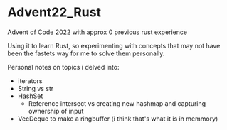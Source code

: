 # Advent22_Rust
Advent of Code 2022 with approx 0 previous rust experience

Using it to learn Rust, so experimenting with concepts that may not have been the fastets way for me to solve them personally.


Personal notes on topics i delved into:
- iterators
- String vs str
- HashSet
  - Reference intersect vs creating new hashmap and capturing ownership of input
- VecDeque to make a ringbuffer (i think that's what it is in memmory)
